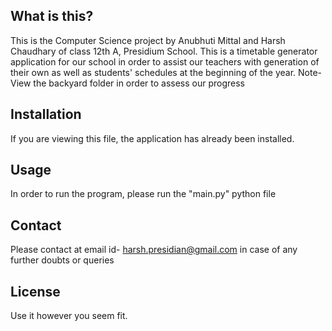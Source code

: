 ## What is this?

This is the Computer Science project by Anubhuti Mittal and Harsh Chaudhary of class 12th A, Presidium School.
This is a timetable generator application for our school in order to assist our teachers with generation of their own as well as students' schedules at the beginning of the year.
Note-View the backyard folder in order to assess our progress

## Installation

If you are viewing this file, the application has already been installed.

## Usage

In order to run the program, please run the "main.py" python file

## Contact

Please contact at email id- harsh.presidian@gmail.com in case of any further doubts or queries

## License

Use it however you seem fit.

